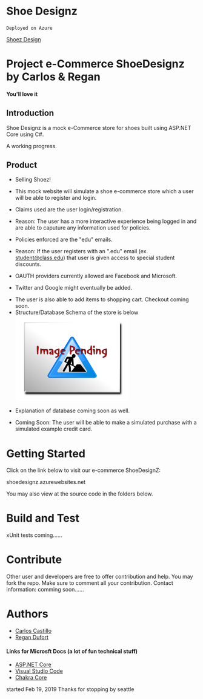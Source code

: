 # Shoe Designz
```
Deployed on Azure
```
[Shoez Design](shoedesignz.azurewebsites.net)

# Project e-Commerce ShoeDesignz by Carlos & Regan
#### You'll love it

## Introduction
Shoe Designz is a mock e-Commerce store for shoes built using ASP.NET Core using C#.

A working progress.

## Product
* Selling Shoez!
- This mock website will simulate a shoe e-commerce store which a user will be able to register and login.

- Claims used are the user login/registration.
* Reason: The user has a more interactive experience being logged in and are able to caputure any information used for policies.

- Policies enforced are the "edu" emails.
* Reason: If the user registers with an ".edu" email (ex. student@class.edu) that user is given access to special student discounts.

- OAUTH providers currently allowed are Facebook and Microsoft.
* Twitter and Google might eventually be added.

- The user is also able to add items to shopping cart.  Checkout coming soon.
- Structure/Database Schema of the store is below
![](ShoeDesignz/wwwroot/Images/image_pending.png?raw=true)
* Explanation of database coming soon as well.

- Coming Soon: The user will be able to make a simulated purchase with a simulated example credit card. 

# Getting Started
Click on the link below to visit our e-commerce ShoeDesignZ:

shoedesignz.azurewebsites.net

You may also view at the source code in the folders below.

# Build and Test
xUnit tests coming......

# Contribute
Other user and developers are free to offer contribution and help.  You may fork the repo. 
Make sure to comment all your contribution.
Contact information:  comming soon......

# Authors
* [Carlos Castillo](https://github.com/castillocarlosr)
* [Regan Dufort](https://github.com/bigrig72)

#### Links for Microsft Docs  (a lot of fun technical stuff)
- [ASP.NET Core](https://github.com/aspnet/Home)
- [Visual Studio Code](https://github.com/Microsoft/vscode)
- [Chakra Core](https://github.com/Microsoft/ChakraCore)

started Feb 19, 2019
Thanks for stopping by seattle